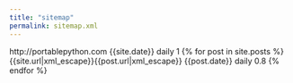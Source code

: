```yaml
---
title: "sitemap"
permalink: sitemap.xml
---
```

<?xml version="1.0" encoding="UTF-8"?>
<urlset xmlns="http://www.sitemaps.org/schemas/sitemap/0.9">
    <url>
        <loc>http://portablepython.com</loc>
        <lastmod>{{site.date}}</lastmod>
        <changefreq>daily</changefreq>
        <priority>1</priority>
    </url>
    {% for post in site.posts %}
    <url>
        <loc>{{site.url|xml_escape}}{{post.url|xml_escape}}</loc>
        <lastmod>{{post.date}}</lastmod>
        <changefreq>daily</changefreq>
        <priority>0.8</priority>
    </url>
    {% endfor %}
</urlset>
